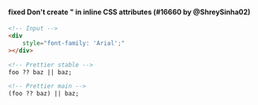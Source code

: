 <!--

1. Choose a folder based on which language your PR is for.

   - For JavaScript, choose `javascript/` etc.
   - For TypeScript specific syntax, choose `typescript/`.
   - If your PR applies to multiple languages, such as TypeScript/Flow, choose one folder and mention which languages it applies to.

2. In your chosen folder, create a file with your PR number: `XXXX.md`. For example: `typescript/6728.md`.

3. Copy the content below and paste it in your new file.

4. Fill in a title, the PR number and your user name.

5. Optionally write a description. Many times it’s enough with just sample code.

6. Change ```jsx to your language. For example, ```yaml.

7. Change the `// Input` and `// Prettier` comments to the comment syntax of your language. For example, `# Input`.

8. Choose some nice input example code. Paste it along with the output before and after your PR.

-->

#### fixed Don't create &quot; in inline CSS attributes (#16660 by @ShreySinha02)

<!-- Optional description if it makes sense. -->

<!-- prettier-ignore -->
```html
<!-- Input -->
<div
    style="font-family: 'Arial';"
></div>

<!-- Prettier stable -->
foo ?? baz || baz;

<!-- Prettier main -->
(foo ?? baz) || baz;
```
